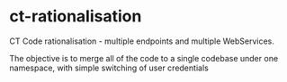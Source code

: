 # ct-rationalisation
CT Code rationalisation - multiple endpoints and multiple WebServices.

The objective is to merge all of the code to a single codebase under one namespace, with simple switching of user credentials
